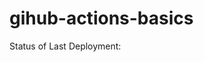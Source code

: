 # gihub-actions-basics


Status of Last Deployment:<br>
<img sec="https://github.com/uncle-teo3/gihub-actions-basics/workflows/My-GitHubActions-Basics/badge.svg?branch=main"><br>

